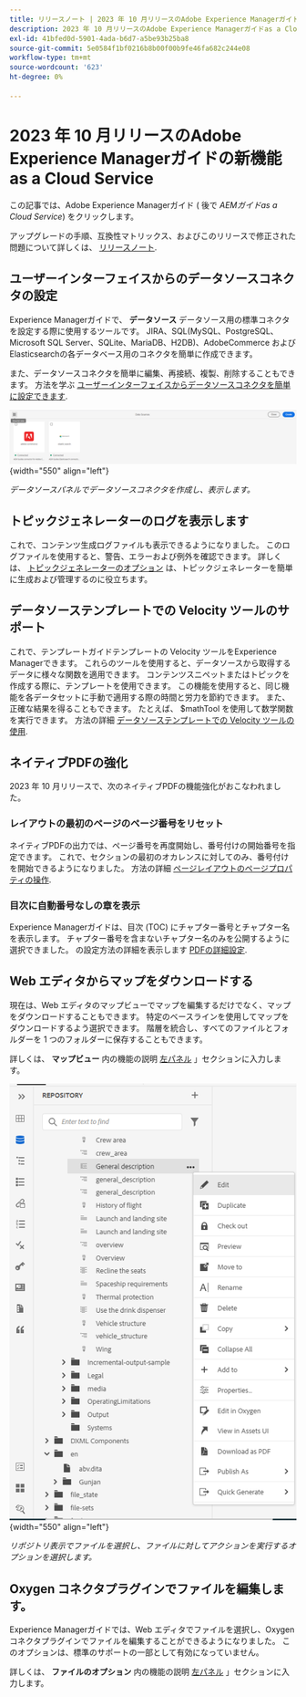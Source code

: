 ```yaml
---
title: リリースノート | 2023 年 10 月リリースのAdobe Experience Managerガイドの新機能
description: 2023 年 10 月リリースのAdobe Experience Managerガイドas a Cloud Serviceの新機能と機能強化について説明します。
exl-id: 41bfed0d-5901-4ada-b6d7-a5be93b25ba8
source-git-commit: 5e0584f1bf0216b8b00f00b9fe46fa682c244e08
workflow-type: tm+mt
source-wordcount: '623'
ht-degree: 0%

---
```


# 2023 年 10 月リリースのAdobe Experience Managerガイドの新機能as a Cloud Service

この記事では、Adobe Experience Managerガイド ( 後で *AEMガイドas a Cloud Service*) をクリックします。

アップグレードの手順、互換性マトリックス、およびこのリリースで修正された問題について詳しくは、 [リリースノート](release-notes-2023.10.0.md).


## ユーザーインターフェイスからのデータソースコネクタの設定

Experience Managerガイドで、 **データソース** データソース用の標準コネクタを設定する際に使用するツールです。 JIRA、SQL(MySQL、PostgreSQL、Microsoft SQL Server、SQLite、MariaDB、H2DB)、AdobeCommerce およびElasticsearchの各データベース用のコネクタを簡単に作成できます。

また、データソースコネクタを簡単に編集、再接続、複製、削除することもできます。 方法を学ぶ [ユーザーインターフェイスからデータソースコネクタを簡単に設定できます](../cs-install-guide/conf-data-source-connector-tools.md).

![データソースパネルに表示されるデータソースコネクタ](assets/data-sources-create-window.png){width="550" align="left"}

*データソースパネルでデータソースコネクタを作成し、表示します。*

## トピックジェネレーターのログを表示します

これで、コンテンツ生成ログファイルも表示できるようになりました。 このログファイルを使用すると、警告、エラーおよび例外を確認できます。  詳しくは、 [トピックジェネレーターのオプション](../user-guide/web-editor-content-snippet.md#options-for-a-topic-generator) は、トピックジェネレーターを簡単に生成および管理するのに役立ちます。

## データソーステンプレートでの Velocity ツールのサポート

これで、テンプレートガイドテンプレートの Velocity ツールをExperience Managerできます。 これらのツールを使用すると、データソースから取得するデータに様々な関数を適用できます。 コンテンツスニペットまたはトピックを作成する際に、テンプレートを使用できます。 この機能を使用すると、同じ機能を各データセットに手動で適用する際の時間と労力を節約できます。  また、正確な結果を得ることもできます。
たとえば、 $mathTool を使用して数学関数を実行できます。
方法の詳細 [データソーステンプレートでの Velocity ツールの使用](../user-guide/web-editor-content-snippet.md#use-velocity-tools).


## ネイティブPDFの強化

2023 年 10 月リリースで、次のネイティブPDFの機能強化がおこなわれました。

### レイアウトの最初のページのページ番号をリセット

ネイティブPDFの出力では、ページ番号を再度開始し、番号付けの開始番号を指定できます。 これで、セクションの最初のオカレンスに対してのみ、番号付けを開始できるようになりました。
方法の詳細 [ページレイアウトのページプロパティの操作](../native-pdf/design-page-layout.md#page-props-page-layout).


### 目次に自動番号なしの章を表示

Experience Managerガイドは、目次 (TOC) にチャプター番号とチャプター名を表示します。 チャプター番号を含まないチャプター名のみを公開するように選択できました。 の設定方法の詳細を表示します [PDFの詳細設定](../native-pdf/components-pdf-template.md#advanced-pdf-settings).

## Web エディタからマップをダウンロードする

現在は、Web エディタのマップビューでマップを編集するだけでなく、マップをダウンロードすることもできます。 特定のベースラインを使用してマップをダウンロードするよう選択できます。 階層を統合し、すべてのファイルとフォルダーを 1 つのフォルダーに保存することもできます。

詳しくは、 **マップビュー** 内の機能の説明 [左パネル](../user-guide/web-editor-features.md#id2051EA0M0HS) 」セクションに入力します。

![リポジトリ表示でのファイルのオプションメニュー](assets/options-menu-repo-view-file-level-2310.png){width="550" align="left"}

*リポジトリ表示でファイルを選択し、ファイルに対してアクションを実行するオプションを選択します。*

## Oxygen コネクタプラグインでファイルを編集します。

Experience Managerガイドでは、Web エディタでファイルを選択し、Oxygen コネクタプラグインでファイルを編集することができるようになりました。 このオプションは、標準のサポートの一部として有効になっていません。

詳しくは、 **ファイルのオプション** 内の機能の説明 [左パネル](../user-guide/web-editor-features.md#id2051EA0M0HS) 」セクションに入力します。
